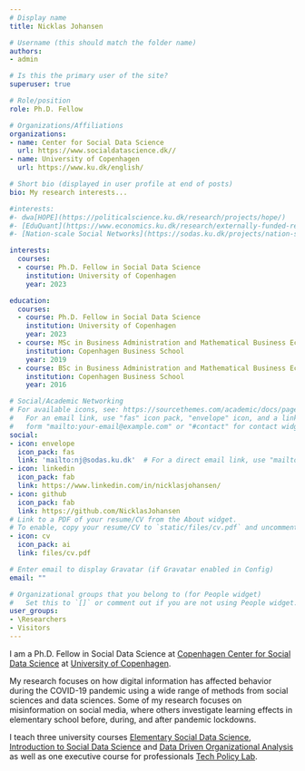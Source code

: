 ```yaml
---
# Display name
title: Nicklas Johansen

# Username (this should match the folder name)
authors:
- admin

# Is this the primary user of the site?
superuser: true

# Role/position
role: Ph.D. Fellow

# Organizations/Affiliations
organizations:
- name: Center for Social Data Science
  url: https://www.socialdatascience.dk//
- name: University of Copenhagen
  url: https://www.ku.dk/english/

# Short bio (displayed in user profile at end of posts)
bio: My research interests...

#interests:
#- dwa[HOPE](https://politicalscience.ku.dk/research/projects/hope/)
#- [EduQuant](https://www.economics.ku.dk/research/externally-funded-research_new/uddankvant/)
#- [Nation-scale Social Networks](https://sodas.ku.dk/projects/nation-scale-social-networks/)

interests:
  courses:
  - course: Ph.D. Fellow in Social Data Science
    institution: University of Copenhagen
    year: 2023

education:
  courses:
  - course: Ph.D. Fellow in Social Data Science
    institution: University of Copenhagen
    year: 2023
  - course: MSc in Business Administration and Mathematical Business Economics
    institution: Copenhagen Business School
    year: 2019
  - course: BSc in Business Administration and Mathematical Business Economics
    institution: Copenhagen Business School
    year: 2016

# Social/Academic Networking
# For available icons, see: https://sourcethemes.com/academic/docs/page-builder/#icons
#   For an email link, use "fas" icon pack, "envelope" icon, and a link in the
#   form "mailto:your-email@example.com" or "#contact" for contact widget.
social:
- icon: envelope
  icon_pack: fas
  link: 'mailto:nj@sodas.ku.dk'  # For a direct email link, use "mailto:nj@sodas.ku.dk".
- icon: linkedin
  icon_pack: fab
  link: https://www.linkedin.com/in/nicklasjohansen/
- icon: github
  icon_pack: fab
  link: https://github.com/NicklasJohansen
# Link to a PDF of your resume/CV from the About widget.
# To enable, copy your resume/CV to `static/files/cv.pdf` and uncomment the lines below.
- icon: cv
  icon_pack: ai
  link: files/cv.pdf

# Enter email to display Gravatar (if Gravatar enabled in Config)
email: ""

# Organizational groups that you belong to (for People widget)
#   Set this to `[]` or comment out if you are not using People widget.
user_groups:
- \Researchers
- Visitors
---
```


I am a Ph.D. Fellow in Social Data Science at [Copenhagen Center for Social Data Science](https://www.socialdatascience.dk//) at [University of Copenhagen](https://www.ku.dk/english/).

My research focuses on how digital information has affected behavior during the COVID-19 pandemic using a wide range of methods from social sciences and data sciences. Some of my research focuses on misinformation on social media, where others investigate learning effects in elementary school before, during, and after pandemic lockdowns.

I teach three university courses [Elementary Social Data Science](https://kurser.ku.dk/course/ASDK20002U), [Introduction to Social Data Science](https://isdsucph.github.io/isds2021) and [Data Driven Organizational Analysis](https://nicklasjohansen.github.io/DO2021/) as well as one executive course for professionals [Tech Policy Lab](https://www.socialdatascience.dk/tech-policy).